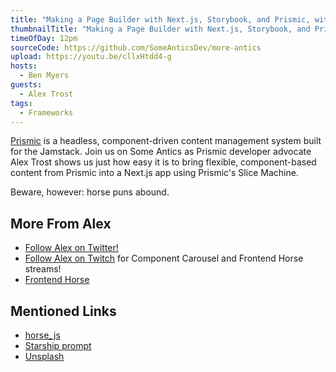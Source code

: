 ```yaml
---
title: "Making a Page Builder with Next.js, Storybook, and Prismic, with Alex Trost"
thumbnailTitle: "Making a Page Builder with Next.js, Storybook, and Prismic"
timeOfDay: 12pm
sourceCode: https://github.com/SomeAnticsDev/more-antics
upload: https://youtu.be/cllxHtdd4-g
hosts:
  - Ben Myers
guests:
  - Alex Trost
tags:
  - Frameworks
---
```


[Prismic](https://prismic.io) is a headless, component-driven content management system built for the Jamstack. Join us on Some Antics as Prismic developer advocate Alex Trost shows us just how easy it is to bring flexible, component-based content from Prismic into a Next.js app using Prismic's Slice Machine.

Beware, however: horse puns abound.

## More From Alex

- [Follow Alex on Twitter!](https://twitter.com/trostcodes)
- [Follow Alex on Twitch](https://twitch.tv/TrostCodes) for Component Carousel and Frontend Horse streams!
- [Frontend Horse](https://frontend.horse)

## Mentioned Links

- [horse_js](https://twitter.com/horse_js)
- [Starship prompt](https://starship.rs/)
- [Unsplash](https://unsplash.com/)